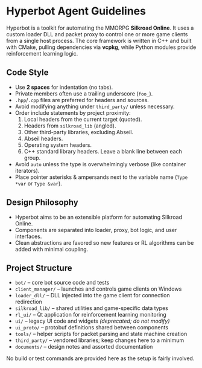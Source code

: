 # Hyperbot Agent Guidelines

Hyperbot is a toolkit for automating the MMORPG **Silkroad Online**.  It uses a
custom loader DLL and packet proxy to control one or more game clients from a
single host process.  The core framework is written in C++ and built with
CMake, pulling dependencies via **vcpkg**, while Python modules provide
reinforcement learning logic.

## Code Style

- Use **2 spaces** for indentation (no tabs).
- Private members often use a trailing underscore (`foo_`).
- `.hpp`/`.cpp` files are preferred for headers and sources.
- Avoid modifying anything under `third_party/` unless necessary.
- Order include statements by project proximity:
  1. Local headers from the current target (quoted).
  2. Headers from `silkroad_lib` (angled).
  3. Other third-party libraries, excluding Abseil.
  4. Abseil headers.
  5. Operating system headers.
  6. C++ standard library headers.
  Leave a blank line between each group.
- Avoid `auto` unless the type is overwhelmingly verbose (like container iterators).
- Place pointer asterisks & ampersands next to the variable name (`Type *var` or `Type &var`).

## Design Philosophy

- Hyperbot aims to be an extensible platform for automating Silkroad Online.
- Components are separated into loader, proxy, bot logic, and user interfaces.
- Clean abstractions are favored so new features or RL algorithms can be added
  with minimal coupling.

## Project Structure

- `bot/` – core bot source code and tests
- `client_manager/` – launches and controls game clients on Windows
- `loader_dll/` – DLL injected into the game client for connection redirection
- `silkroad_lib/` – shared utilities and game-specific data types
- `rl_ui/` – Qt application for reinforcement learning monitoring
- `ui/` – legacy UI code and widgets *(deprecated; do not modify)*
- `ui_proto/` – protobuf definitions shared between components
- `tools/` – helper scripts for packet parsing and state machine creation
- `third_party/` – vendored libraries; keep changes here to a minimum
- `documents/` – design notes and assorted documentation

No build or test commands are provided here as the setup is fairly involved.


